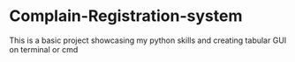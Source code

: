 # Complain-Registration-system
This is a basic project showcasing my python skills and creating tabular GUI on terminal or cmd 
